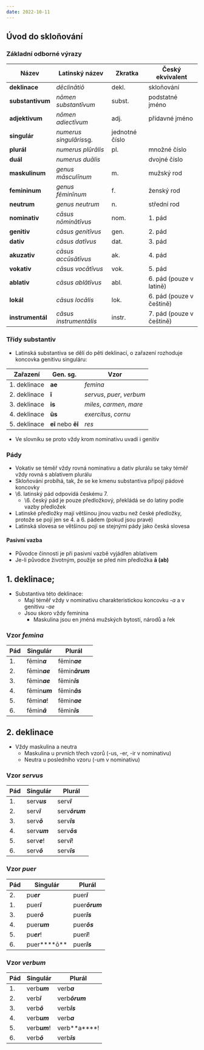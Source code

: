 ```yaml
---
date: 2022-10-11
---
```


## Úvod do skloňování
### Základní odborné výrazy
| Název            | Latinský název          | Zkratka        | Český ekvivalent         |
| ---------------- | ----------------------- | -------------- | ------------------------ |
| **deklinace**    | *dēclinātiō*            | dekl.          | skloňování               |
| **substantivum** | *nōmen substantīvum*    | subst.         | podstatné jméno          |
| **adjektivum**   | *nōmen adiectīvum*      | adj.           | přídavné jméno           |
| **singulár**     | *numerus singulāris*sg. | jednotné číslo |                          |
| **plurál**       | *numerus plūrālis*      | pl.            | množné číslo             |
| **duál**         | *numerus duālis*        |                | dvojné číslo             |
| **maskulinum**   | *genus māsculīnum*      | m.             | mužský rod               |
| **femininum**    | *genus fēminīnum*       | f.             | ženský rod               |
| **neutrum**      | *genus neutrum*         | n.             | střední rod              |
| **nominativ**    | *cāsus nōminātīvus*     | nom.           | 1. pád                   |
| **genitiv**      | *cāsus genitīvus*       | gen.           | 2. pád                   |
| **dativ**        | *cāsus datīvus*         | dat.           | 3. pád                   |
| **akuzativ**     | *cāsus accūsātīvus*     | ak.            | 4. pád                   |
| **vokativ**      | *cāsus vocātīvus*       | vok.           | 5. pád                   |
| **ablativ**      | *cāsus ablātīvus*       | abl.           | 6. pád (pouze v latině)  |
| **lokál**        | *cāsus locālis*         | lok.           | 6. pád (pouze v češtině) |
| **instrumentál** | *cāsus instrumentālis*  | instr.         | 7. pád (pouze v češtině) |

### Třídy substantiv
- Latinská substantiva se dělí do pěti deklinací, o zařazení rozhoduje koncovka genitivu singuláru:

| Zařazení     |  Gen. sg.          | Vzor                       |
| ------------ | ------------------ | -------------------------- |
| 1. deklinace | **ae**             | *femina*                   |
| 2. deklinace | **ī**              | *servus*, *puer*, *verbum* |
| 3. deklinace | **is**             | *miles*, *carmen*, *mare*  |
| 4. deklinace | **ūs**             | *exercitus*, *cornu*       |
| 5. deklinace | **eī** nebo **ēī** | *res*                      |

- Ve slovníku se proto vždy krom nominativu uvadí i genitiv

### Pády
- Vokativ se téměř vždy rovná nominativu a dativ plurálu se taky téměř vždy rovná s ablativem plurálu
- Skloňování probíhá, tak, že se ke kmenu substantiva připojí pádové koncovky
- \6. latinský pád odpovídá českému 7.
    - \6. český pád je pouze předložkový, překládá se do latiny podle vazby předložek
- Latinské předložky mají většinou jinou vazbu než české předložky, protože se pojí jen se 4. a 6. pádem (pokud jsou pravé)
- Latinská slovesa se většinou pojí se stejnými pády jako česká slovesa
#### Pasivní vazba
- Původce činnosti je při pasivní vazbě vyjádřen ablativem
- Je-li původce životným, použije se před ním předložka **ā (ab)**

## 1. deklinace;
- Substantiva této deklinace:
    -  Mají téměř vždy v nominativu charakteristickou koncovku *-a* a v genitivu *-ae*
    - Jsou skoro vždy feminina
        - Maskulina jsou en jméná mužských bytostí, národů a řek

### Vzor *femina*
| Pád | Singulár      | Plurál          |
| --- | ------------- | --------------- |
| 1.  | fēmin***a***  | fēmin***ae***   |
| 2.  | fēmin***ae*** | fēmin***ārum*** |
| 3.  | fēmin***ae*** | fēmin***īs***   |
| 4.  | fēmin***um*** | fēmin***ās***   |
| 5.  | fēmin***a***! | fēmin***ae***   |
| 6.  | fēmin***ā***  | fēmin***īs***   |


## 2. deklinace
- Vždy maskulina a neutra
    - Maskulina u prvních třech vzorů (-us, -er, -ir v nominativu)
    - Neutra u posledního vzoru (-um v nominativu)

### Vzor *servus*

| Pád | Singulár     | Plurál         |
| --- | ------------ | -------------- |
| 1.  | serv***us*** | serv***ī***    |
| 2.  | serv***ī***  | serv***ōrum*** |
| 3.  | serv***ō***  | serv***īs***   |
| 4.  | serv***um*** | serv***ōs***   |
| 5.  | serv***e***! | serv***ī***!   |
| 6.  | serv***ō***  | serv***īs***   |

### Vzor *puer*

| Pád | Singulár     | Plurál         |
| --- | ------------ | -------------- |
| 2.  | pu***er***   | puer***ī***    |
| 1.  | puer***ī***  | puer***ōrum*** |
| 3.  | puer***ō***  | puer***īs***   |
| 4.  | puer***um*** | puer***ōs***   |
| 5.  | pu***er***!  | puer***ī***!   |
| 6.  | puer****ō**  | puer***īs***   |


### Vzor *verbum*

| Pád | Singulár      | Plurál         |
| --- | ------------- | -------------- |
| 1.  | verb***um***  | verb***a***    |
| 2.  | verb***ī***   | verb***ōrum*** |
| 3.  | verb***ō***   | verb***īs***   |
| 4.  | verb***um***  | verb***a***    |
| 5.  | verb***um***! | verb**a****!   |
| 6.  | verb***ō***   | verb***īs***   |
